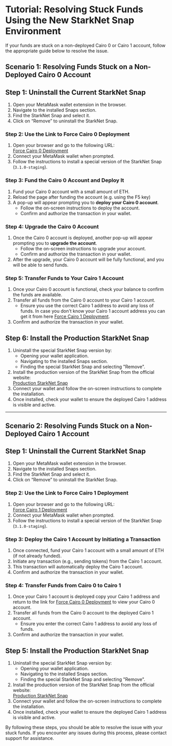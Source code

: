 # Tutorial: Resolving Stuck Funds Using the New StarkNet Snap Environment

If your funds are stuck on a non-deployed Cairo 0 or Cairo 1 account, follow the appropriate guide below to resolve the issue.

## Scenario 1: Resolving Funds Stuck on a Non-Deployed Cairo 0 Account

## Step 1: Uninstall the Current StarkNet Snap
1. Open your MetaMask wallet extension in the browser.
2. Navigate to the installed Snaps section.
3. Find the StarkNet Snap and select it.
4. Click on “Remove” to uninstall the StarkNet Snap.


### Step 2: Use the Link to Force Cairo 0 Deployment
1. Open your browser and go to the following URL:  
   [Force Cairo 0 Deployment](https://staging.snaps.consensys.io/starknet?accountDiscovery=FORCE_CAIRO_0)
2. Connect your MetaMask wallet when prompted.
3. Follow the instructions to install a special version of the StarkNet Snap (`3.1.0-staging`).

### Step 3: Fund the Cairo 0 Account and Deploy It
1. Fund your Cairo 0 account with a small amount of ETH.
2. Reload the page after funding the account (e.g. using the F5 key)
3. A pop-up will appear prompting you to **deploy your Cairo 0 account**.
   - Follow the on-screen instructions to deploy the account.
   - Confirm and authorize the transaction in your wallet.

### Step 4: Upgrade the Cairo 0 Account
1. Once the Cairo 0 account is deployed, another pop-up will appear prompting you to **upgrade the account**.
   - Follow the on-screen instructions to upgrade your account.
   - Confirm and authorize the transaction in your wallet.
2. After the upgrade, your Cairo 0 account will be fully functional, and you will be able to send funds.

### Step 5: Transfer Funds to Your Cairo 1 Account
1. Once your Cairo 0 account is functional, check your balance to confirm the funds are available.
2. Transfer all funds from the Cairo 0 account to your Cairo 1 account.  
   - Ensure you use the correct Cairo 1 address to avoid any loss of funds. In case you don't know your Cairo 1 account address you can get it from here [Force Cairo 1 Deployment](https://staging.snaps.consensys.io/starknet?accountDiscovery=FORCE_CAIRO_1).
3. Confirm and authorize the transaction in your wallet.

## Step 6: Install the Production StarkNet Snap
1. Uninstall the special StarkNet Snap version by:
   - Opening your wallet application.
   - Navigating to the installed Snaps section.
   - Finding the special StarkNet Snap and selecting "Remove".
2. Install the production version of the StarkNet Snap from the official website:  
   [Production StarkNet Snap](https://snaps.consensys.io/starknet)
3. Connect your wallet and follow the on-screen instructions to complete the installation.
4. Once installed, check your wallet to ensure the deployed Cairo 1 address is visible and active.


---

## Scenario 2: Resolving Funds Stuck on a Non-Deployed Cairo 1 Account

## Step 1: Uninstall the Current StarkNet Snap
1. Open your MetaMask wallet extension in the browser.
2. Navigate to the installed Snaps section.
3. Find the StarkNet Snap and select it.
4. Click on “Remove” to uninstall the StarkNet Snap.

### Step 2: Use the Link to Force Cairo 1 Deployment
1. Open your browser and go to the following URL:  
   [Force Cairo 1 Deployment](https://staging.snaps.consensys.io/starknet?accountDiscovery=FORCE_CAIRO_1)
2. Connect your MetaMask wallet when prompted.
3. Follow the instructions to install a special version of the StarkNet Snap (`3.1.0-staging`).

### Step 3: Deploy the Cairo 1 Account by Initiating a Transaction
1. Once connected, fund your Cairo 1 account with a small amount of ETH (if not already funded).
2. Initiate any transaction (e.g., sending tokens) from the Cairo 1 account.
3. This transaction will automatically deploy the Cairo 1 account.
4. Confirm and authorize the transaction in your wallet.

### Step 4: Transfer Funds from Cairo 0 to Cairo 1
1. Once your Cairo 1 account is deployed copy your Cairo 1 address and return to the link for [Force Cairo 0 Deployment](https://staging.snaps.consensys.io/starknet?accountDiscovery=FORCE_CAIRO_0) to view your Cairo 0 account.
2. Transfer all funds from the Cairo 0 account to the deployed Cairo 1 account.  
   - Ensure you enter the correct Cairo 1 address to avoid any loss of funds.
3. Confirm and authorize the transaction in your wallet.

## Step 5: Install the Production StarkNet Snap
1. Uninstall the special StarkNet Snap version by:
   - Opening your wallet application.
   - Navigating to the installed Snaps section.
   - Finding the special StarkNet Snap and selecting "Remove".
2. Install the production version of the StarkNet Snap from the official website:  
   [Production StarkNet Snap](https://snaps.consensys.io/starknet)
3. Connect your wallet and follow the on-screen instructions to complete the installation.
4. Once installed, check your wallet to ensure the deployed Cairo 1 address is visible and active.


By following these steps, you should be able to resolve the issue with your stuck funds. If you encounter any issues during this process, please contact support for assistance.